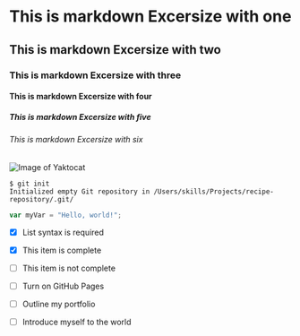 # This is markdown Excersize with one
## This is markdown Excersize with two
### This is markdown Excersize with three
#### This is markdown Excersize with four
##### This is markdown Excersize with five
###### This is markdown Excersize with six
![Image of Yaktocat](https://octodex.github.com/images/yaktocat.png)
```
$ git init
Initialized empty Git repository in /Users/skills/Projects/recipe-repository/.git/
```
``` javascript
var myVar = "Hello, world!";
```
- [x] List syntax is required
- [x] This item is complete
- [ ] This item is not complete

- [ ] Turn on GitHub Pages
- [ ] Outline my portfolio
- [ ] Introduce myself to the world
